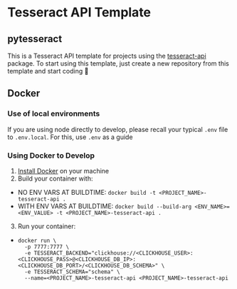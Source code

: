 # Tesseract API Template

## pytesseract

This is a Tesseract API template for projects using the [tesseract-api](https://github.com/tesseract-olap/tesseract) package. To start using this template, just create a new repository from this template and start coding 🎉

## Docker

### Use of local environments

If you are using node directly to develop, please recall your typical `.env` file to `.env.local`. For this, use `.env` as a guide

### Using Docker to Develop

1. [Install Docker](https://docs.docker.com/engine/install/) on your machine
2. Build your container with:
  - NO ENV VARS AT BUILDTIME: `docker build -t <PROJECT_NAME>-tesseract-api .`
  - WITH ENV VARS AT BUILDTIME: `docker build --build-arg <ENV_NAME>=<ENV_VALUE> -t <PROJECT_NAME>-tesseract-api .`
3. Run your container: 
  - ``` 
    docker run \
      -p 7777:7777 \
      -e TESSERACT_BACKEND="clickhouse://<CLICKHOUSE_USER>:<CLICKHOUSE_PASS>@<CLICKHOUSE_DB_IP>:<CLICKHOUSE_DB_PORT>/<CLICKHOUSE_DB_SCHEMA>" \
      -e TESSERACT_SCHEMA="schema" \
      --name=<PROJECT_NAME>-tesseract-api <PROJECT_NAME>-tesseract-api
    ```
